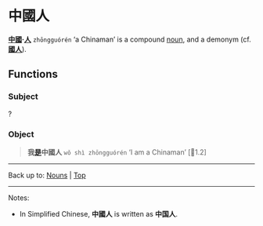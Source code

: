 # 中國人

**[中國](中國.md)·[人](人.md)** `zhōngguórén` ‘a Chinaman’ is a compound [noun](index.md), and a demonym (cf. **[國人](國人.md)**). 

## Functions

### Subject

?

### Object

> **我[是](../verbs/是.md)中國人** `wǒ shì zhōngguórén` ‘I am a Chinaman’ \[🦉1.2\]

----

Back up to: [Nouns](index.md) | [Top](../index.md)

----

Notes:
- In Simplified Chinese, **中國人** is written as **中国人**.
